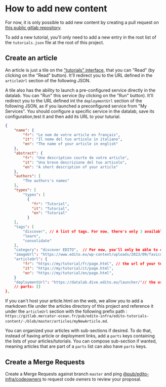 # How to add new content

For now, it is only possible to add new content by creating a pull request on [this public gitlab repository](https://gitlab.mercator-ocean.fr/pub/edito-infra/edito-tutorials-content).

To add a new tutorial, you'll only need to add a new entry in the root list of the `tutorials.json` file at the root of this project.

## Create an article

An article is just a tile on the ["tutorials" interface](https://dive.edito.eu/training), that you can "Read" (by clicking on the "Read" button). It'll redirect you to the URL defined in the `articleUrl` section of the following JSON.

A tile also has the ability to launch a pre-configured service directly in the datalab. You can "Run" this service (by clicking on the "Run" button). It'll redirect you to the URL defined int the `deploymentUrl` section of the following JSON, as if you launched a preconfigured service from "My Services". You should configure a specific service in the datalab, save its configuration,test it and then add its URL to your tuturial.
```json
{
    "name": {
        "fr": "Le nom de votre article en français",
        "it": "Il nome del tuo articolo in italiano",
        "en": "The name of your article in english"
    },
    "abstract": {
        "fr": "Une description courte de votre article",
        "it": "Una breve descrizione del tuo articolo",
        "en": "A short description of your article"
    },
    "authors": [
        "The authors's names"
    ],
    "types": [
        "types": [
          {
            "fr": "Tutoriel",
            "it": "Tutorial",
            "en": "Tutorial"
          }
    ],
    "tags": [
        "discover", // A list of tags. For now, there's only 3 available tags you can choose: "discover", "learn" and "consolidate"
        "learn",
        "consolidate"
    ],
    "category": "discover EDITO",  // For now, you'll only be able to choose between:  "Ocean modelling", "Ocean data quality", "Data visualization", "What-If applications", "Focus applications", "discover EDITO", "training courses in data science", "training courses with python", "training courses with R" and "best practices",
    "imageUrl": "https://www.edito.eu/wp-content/uploads/2023/09/favicon.png",
    "articleUrl": {
        "fr": "https://my/tutorial/fr/page.html", // the url of your tutorial
        "it": "https://my/tutorial/it/page.html",
        "en": "https://my/tutorial/en/page.html",
    }
    "deploymentUrl": "https://datalab.dive.edito.eu/launcher/"// the url of your pre-configured service
    // parts: [] 
},
```

If you can't host your article.html on the web, we allow you to add a markdown file under the articles directory of this project and reference it under the `articleUrl` section with the following prefix path : `https://gitlab.mercator-ocean.fr/pub/edito-infra/edito-tutorials-content/-/blob/master/articles/myNewArticle.md`.

You can organized your articles with sub-sections if desired. To do that, instead of having article or deployment links, add a `parts` keys containing the lists of your articles/tutorials. You can compose sub-section if wanted, meaning articles that are part of a `parts` list can also have `parts` keys.

## Create a Merge Requests

Create a Merge Requests against branch `master` and ping [@pub/edito-infra/codeowners](https://gitlab.mercator-ocean.fr/pub/edito-infra/codeowners) to request code owners to review your proposal.
